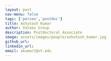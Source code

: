 ```yaml
---
layout: post
nav-menu: false
tags: ['person','postdoc']
title: Ashutosh Kumar 
author: Valeev Group
description: Postdoctoral Associate
image: assets/images/people/ashutosh_kumar.jpg
github_url: 
linkedin_url: 
email: akumar1@vt.edu
---
```

